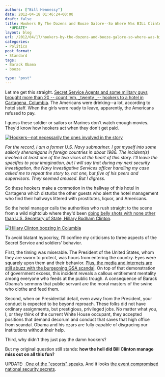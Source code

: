 ```yaml
---
authors: ["Bill Hennessy"]
date: 2012-04-18 01:46:24+00:00
draft: false
title: Hookers By The Dozens and Booze Galore--So Where Was BILL Clinton In All This?
  *UPDATE*
layout: blog
url: /2012/04/17/hookers-by-the-dozens-and-booze-galore-so-where-was-bill-clinton-in-all-this/
categories:
- Politics
post_format:
- Standard
tags:
- Barack Obama
- booze

type: "post"
---
```


Let me get this straight. [Secret Service Agents and some military guys brought more than 20 -- count 'em, _twenty _-- hookers to a hotel in Cartagena, Columbia](https://apnews.myway.com/article/20120417/D9U6VP300.html). The Americans were drinking--a lot, according to hotel staff. When the girls were ready to leave, apparently, the Americans refused to pay.

I guess these soldier or sailors or Marines don't watch enough movies. They'd know how hookers act when they don't get paid.

[![Hookers--not necessarily the ones involved in the story](https://ludicrite.files.wordpress.com/2012/04/hookers.jpg)
](https://ludicrite.files.wordpress.com/2012/04/hookers.jpg)

_For the record, I am a former U.S. Navy submariner. I got myself into some sailorly shenanigans in foreign countries in about 1986. The incident(s) involved at least one of the two vices at the heart of this story. I'll leave the specifics to your imagination, but I will say that during my next security investigation, the Navy Investigative Services officer handling my case asked me to repeat the story to, not one, but five of his peers and supervisors. They seemed amused. But I digress._

So these hookers make a commotion in the hallway of this hotel in Cartagena which disturbs the other guests who alert the hotel management who find their hallways littered with prostitutes, liquor, and Americans.

So the hotel manager calls the authorities who rush straight to the scene from a wild nightclub where they'd been [doing belly shots with none other than U.S. Secretary of State, Hillary Rodham Clinton](https://www.allvoices.com/contributed-news/11940758-us-secretary-hillary-clinton-goes-night-out-in-columbia-images).

[![Hillary Clinton boozing in Columbia](https://ludicrite.files.wordpress.com/2012/04/91608465-hillary-clinton.jpg)
](https://ludicrite.files.wordpress.com/2012/04/91608465-hillary-clinton.jpg)

To avoid blatant hypocrisy, I'll confine my criticisms to three aspects of the Secret Service and soldiers' behavior.

First, the timing was miserable. The President of the United States, whom they are sworn to protect, was hours from entering the country. Eyes were squarely upon them and their behavior. [Plus, the media and internets are still abuzz with the burgeoning GSA scandal](https://www.foxnews.com/on-air/on-the-record/2012/04/10/gsa-scandal-partys-over-culture-lavish-government-gone-wild-taxpayers-expense). On top of that demonstration of government excess, this incident reveals a callous entitlement mentality among everyone who feeds at the public trough. A consequence of Barack Obama's sermons that public servant are the moral masters of the swine who clothe and feed them.

Second, when on Presidential detail, even away from the President, your conduct is expected to be beyond reproach. These folks did not have ordinary assignments, but prestigious, privileged jobs. No matter what you, I, or they think of the current White House occupant, they accepted positions that demand decorum and conduct that saves that high office from scandal. Obama and his czars are fully capable of disgracing our institutions without their help.

Third, why didn't they just pay the damn hookers?

But my original question still stands: **how the hell did Bill Clinton manage miss out on all this fun?**

UPDATE: [ One of the "escorts" speaks.](https://www.businessinsider.com/colombian-prostitute-speaks-here-are-the-details-of-my-encounter-with-the-secret-service-2012-4) And it looks [the event compromised national security secrets](https://www.businessinsider.com/bombshell-colombian-prostitutes-had-contact-with-sensitive-security-info-2012-4).
